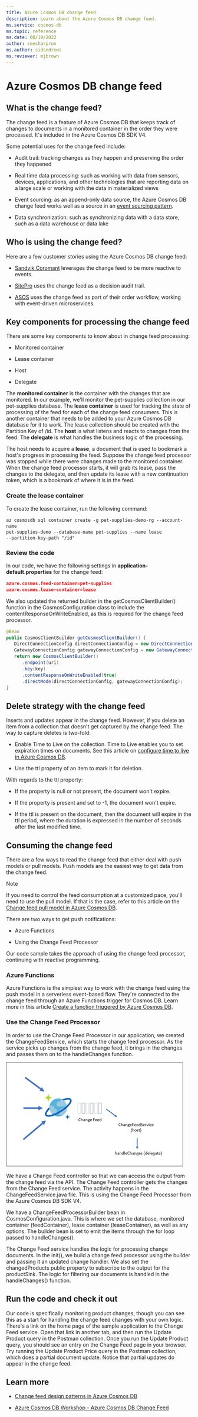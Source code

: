 ```yaml
---
title: Azure Cosmos DB change feed
description: Learn about the Azure Cosmos DB change feed.
ms.service: cosmos-db
ms.topic: reference
ms.date: 08/19/2022
author: seesharprun
ms.author: sidandrews
ms.reviewer: mjbrown
---
```


# Azure Cosmos DB change feed

## What is the change feed?

The change feed is a feature of Azure Cosmos DB that keeps track of changes to documents in a monitored container in the order they were processed. It's included in the Azure Cosmos DB SDK V4.

Some potential uses for the change feed include:

- Audit trail: tracking changes as they happen and preserving the order they happened

- Real time data processing: such as working with data from sensors, devices, applications, and other technologies that are reporting data on a large scale or working with the data in materialized views

- Event sourcing: as an append-only data source, the Azure Cosmos DB change feed works well as a source in an [event sourcing pattern](https://docs.microsoft.com/azure/architecture/patterns/event-sourcing).

- Data synchronization: such as synchronizing data with a data store, such as a data warehouse or data lake

## Who is using the change feed?

Here are a few customer stories using the Azure Cosmos DB change feed:

- [Sandvik Coromant](https://customers.microsoft.com/story/810496-sandvik-coromant-chemicals-power-bi) leverages the change feed to be more reactive to events.

- [SitePro](https://customers.microsoft.com/story/1366128637262632842-sitepro-accelerates-green-expansion-using-azure-cache-for-redis) uses the change feed as a decision audit trail.

- [ASOS](https://customers.microsoft.com/story/asos-retail-and-consumer-goods-azure) uses the change feed as part of their order workflow, working with event-driven microservices.

## Key components for processing the change feed

There are some key components to know about in change feed processing:

- Monitored container

- Lease container

- Host

- Delegate

The **monitored container** is the container with the changes that are monitored. In our example, we'll monitor the pet-supplies collection in our pet-supplies database. The **lease container** is used for tracking the state of processing of the feed for each of the change feed consumers. This is another container that needs to be added to your Azure Cosmos DB database for it to work. The lease collection should be created with the Partition Key of /id. The **host** is what listens and reacts to changes from the feed. The **delegate** is what handles the business logic of the processing.

The host needs to acquire a **lease**, a document that is used to bookmark a host's progress in processing the feed. Suppose the change feed processor was stopped while there were changes made to the monitored container. When the change feed processor starts, it will grab its lease, pass the changes to the delegate, and then update its lease with a new continuation token, which is a bookmark of where it is in the feed.

### Create the lease container

To create the lease container, run the following command:

```azurecli
az cosmosdb sql container create -g pet-supplies-demo-rg --account-name
pet-supplies-demo --database-name pet-supplies --name lease
--partition-key-path "/id"
```

### Review the code

In our code, we have the following settings in **application-default.properties** for the change feed:

```json
azure.cosmos.feed-container=pet-supplies
azure.cosmos.lease-container=lease
```

We also updated the returned builder in the getCosmosClientBuilder() function in the CosmosConfiguration class to include the contentResponseOnWriteEnabled, as this is required for the change feed processor.

```java
@Bean
public CosmosClientBuilder getCosmosClientBuilder() {
   DirectConnectionConfig directConnectionConfig = new DirectConnectionConfig();
   GatewayConnectionConfig gatewayConnectionConfig = new GatewayConnectionConfig();
   return new CosmosClientBuilder()
      .endpoint(uri)
      .key(key)
      .contentResponseOnWriteEnabled(true)
      .directMode(directConnectionConfig, gatewayConnectionConfig);
}
```

## Delete strategy with the change feed

Inserts and updates appear in the change feed. However, if you delete an item from a collection that doesn't get captured by the change feed. The way to capture deletes is two-fold:

- Enable Time to Live on the collection. Time to Live enables you to set expiration times on documents. See this article on [configure time to live in Azure Cosmos DB](https://docs.microsoft.com/azure/cosmos-db/sql/how-to-time-to-live?tabs=dotnetv2%2Cjavav4).

- Use the ttl property of an item to mark it for deletion.

With regards to the ttl property:

- If the property is null or not present, the document won't expire.

- If the property is present and set to -1, the document won't expire.

- If the ttl is present on the document, then the document will expire in the ttl period, where the duration is expressed in the number of seconds after the last modified time.

## Consuming the change feed

There are a few ways to read the change feed that either deal with push models or pull models. Push models are the easiest way to get data from the change feed.

> [!NOTE]
> If you need to control the feed consumption at a customized pace, you'll need to use the pull model. If that is the case, refer to this article on the [Change feed pull model in Azure Cosmos DB](https://docs.microsoft.com/azure/cosmos-db/sql/change-feed-pull-model).

There are two ways to get push notifications:

- Azure Functions

- Using the Change Feed Processor

Our code sample takes the approach of using the change feed processor, continuing with reactive programming.

### Azure Functions

Azure Functions is the simplest way to work with the change feed using the push model in a serverless event-based flow. They're connected to the change feed through an Azure Functions trigger for Cosmos DB. Learn more in this article [Create a function triggered by Azure Cosmos DB](https://docs.microsoft.com/azure/azure-functions/functions-create-cosmos-db-triggered-function).

### Use the Change Feed Processor

In order to use the Change Feed Processor in our application, we created the ChangeFeedService, which starts the change feed processor. As the service picks up changes from the change feed, it brings in the changes and passes them on to the handleChanges function.

![Diagram showing how the Change Feed Processor works.](./media/change-feed-concepts/change-feed-processor.png)

We have a Change Feed controller so that we can access the output from the change feed via the API. The Change Feed controller gets the changes from the Change Feed service. The activity happens in the
ChangeFeedService.java file. This is using the Change Feed Processor from the Azure Cosmos DB SDK V4.

We have a ChangeFeedProcessorBuilder bean in CosmosConfiguration.java. This is where we set the database, monitored container (feedContainer), lease container (leaseContainer), as well as any options. The builder bean is set to emit the items through the for loop passed to handleChanges().

The Change Feed service handles the logic for processing change documents. In the init(), we build a change feed processor using the builder and passing it an updated change handler. We also set the changedProducts public property to subscribe to the output for the productSink. The logic for filtering our documents is handled in the handleChanges() function.

## Run the code and check it out

Our code is specifically monitoring product changes, though you can see this as a start for handling the change feed changes with your own logic. There's a link on the home page of the sample application to the Change Feed service. Open that link in another tab, and then run the Update Product query in the Postman collection. Once you run the Update Product query, you should see an entry on the Change Feed page in your browser. Try running the Update Product Price query in the Postman collection, which does a partial document update. Notice that partial updates do appear in the change feed.

## Learn more

- [Change feed design patterns in Azure Cosmos DB](https://docs.microsoft.com/azure/cosmos-db/sql/change-feed-design-patterns)

- [Azure Cosmos DB Workshop - Azure Cosmos DB Change Feed](https://cosmosdb.github.io/labs/dotnet/labs/08-change_feed_with_azure_functions.html#use-azure-cosmos-db-change-feed-to-write-data-to-eventhub-using-azure-functions)
